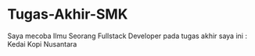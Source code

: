 # Tugas-Akhir-SMK
Saya mecoba Ilmu Seorang Fullstack Developer pada tugas akhir saya ini : Kedai Kopi Nusantara 
